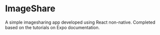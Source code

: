 # ImageShare
A simple imagesharing app developed using React non-native. Completed based on the tutorials on Expo documentation.
